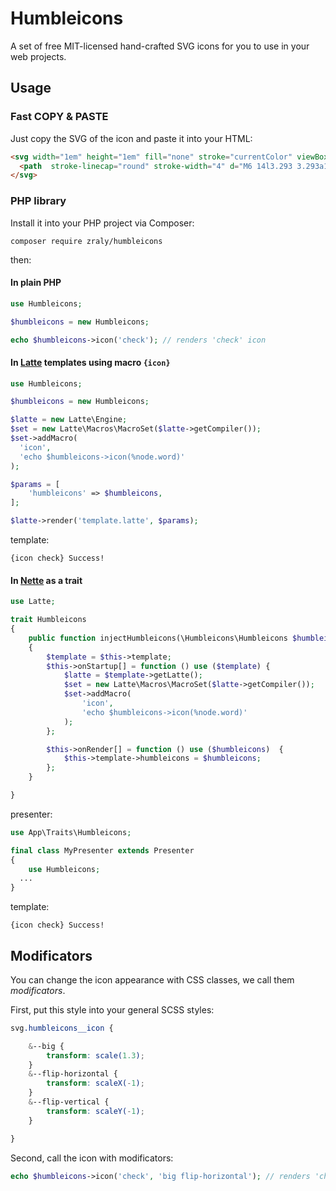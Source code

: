 # Humbleicons

A set of free MIT-licensed hand-crafted SVG icons for you to use in your web projects.

## Usage

### Fast COPY & PASTE

Just copy the SVG of the icon and paste it into your HTML:

```html
<svg width="1em" height="1em" fill="none" stroke="currentColor" viewBox="0 0 24 24" style="top: .125em; position: relative;">
  <path  stroke-linecap="round" stroke-width="4" d="M6 14l3.293 3.293a1 1 0 001.414 0L19 9"/>
</svg>
```

### PHP library

Install it into your PHP project via Composer:

```
composer require zraly/humbleicons
```

then:

#### In plain PHP

```php
use Humbleicons;

$humbleicons = new Humbleicons;

echo $humbleicons->icon('check'); // renders 'check' icon
```

#### In [Latte](https://latte.nette.org) templates using macro `{icon}` 

```php
use Humbleicons;

$humbleicons = new Humbleicons;

$latte = new Latte\Engine;
$set = new Latte\Macros\MacroSet($latte->getCompiler());
$set->addMacro(
  'icon',
  'echo $humbleicons->icon(%node.word)'
);

$params = [
	'humbleicons' => $humbleicons,
];

$latte->render('template.latte', $params);
```

template:

```latte
{icon check} Success!
```

#### In [Nette](https://nette.org) as a trait

```php
use Latte;

trait Humbleicons
{
	public function injectHumbleicons(\Humbleicons\Humbleicons $humbleicons)
	{
		$template = $this->template;
		$this->onStartup[] = function () use ($template) {
			$latte = $template->getLatte();
			$set = new Latte\Macros\MacroSet($latte->getCompiler());
			$set->addMacro(
				'icon',
				'echo $humbleicons->icon(%node.word)'
			);
		};

		$this->onRender[] = function () use ($humbleicons)  {
			$this->template->humbleicons = $humbleicons;
		};
	}

}
```

presenter:

```php
use App\Traits\Humbleicons;

final class MyPresenter extends Presenter
{
	use Humbleicons;
  ...
}
```
template:

```latte
{icon check} Success!
```

## Modificators

You can change the icon appearance with CSS classes, we call them *modificators*. 

First, put this style into your general SCSS styles:

```scss
svg.humbleicons__icon {

	&--big {
		transform: scale(1.3);
	}
	&--flip-horizontal {
		transform: scaleX(-1);
	}
	&--flip-vertical {
		transform: scaleY(-1);
	}

}
```

Second, call the icon with modificators:

```php
echo $humbleicons->icon('check', 'big flip-horizontal'); // renders 'check' icon with modificators
```